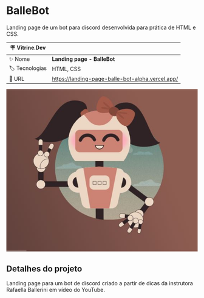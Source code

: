# BalleBot

Landing page de um bot para discord desenvolvida para prática de HTML e CSS.

| :placard: Vitrine.Dev |     |
| -------------  | --- |
| :sparkles: Nome        | **Landing page - BalleBot**
| :label: Tecnologias | HTML, CSS
| :rocket: URL         | https://landing-page-balle-bot-alpha.vercel.app/

<!-- Inserir imagem com a #vitrinedev ao final do link -->
![capa portfolio](https://github.com/ArthurRodrigoM/Landing-Page-BalleBot/blob/main/BalleBot.JPG#vitrinedev)

## Detalhes do projeto

Landing page para um bot de discord criado a partir de dicas da instrutora Rafaella Ballerini em vídeo do YouTube.

